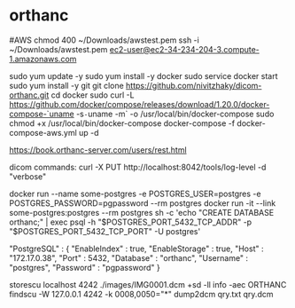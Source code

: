 # orthanc

#AWS
chmod 400 ~/Downloads/awstest.pem
ssh -i ~/Downloads/awstest.pem ec2-user@ec2-34-234-204-3.compute-1.amazonaws.com

sudo yum update -y
sudo yum install -y docker
sudo service docker start
sudo yum install -y git
git clone https://github.com/nivitzhaky/dicom-orthanc.git
cd docker
sudo curl -L https://github.com/docker/compose/releases/download/1.20.0/docker-compose-`uname -s`-`uname -m` -o /usr/local/bin/docker-compose
sudo chmod +x /usr/local/bin/docker-compose
docker-compose -f docker-compose-aws.yml up -d


https://book.orthanc-server.com/users/rest.html

dicom commands:
curl -X PUT http://localhost:8042/tools/log-level -d "verbose"



docker run --name some-postgres -e POSTGRES_USER=postgres -e POSTGRES_PASSWORD=pgpassword --rm postgres
docker run -it --link some-postgres:postgres --rm postgres sh -c 'echo "CREATE DATABASE orthanc;" | exec psql -h "$POSTGRES_PORT_5432_TCP_ADDR" -p "$POSTGRES_PORT_5432_TCP_PORT" -U postgres'

"PostgreSQL" : {
"EnableIndex" : true,
"EnableStorage" : true,
"Host" : "172.17.0.38",
"Port" : 5432,
"Database" : "orthanc",
"Username" : "postgres",
"Password" : "pgpassword"
}

storescu localhost 4242 ./images/IMG0001.dcm  +sd -ll info  -aec ORTHANC
findscu -W 127.0.0.1 4242 -k 0008,0050="*"
dump2dcm qry.txt qry.dcm